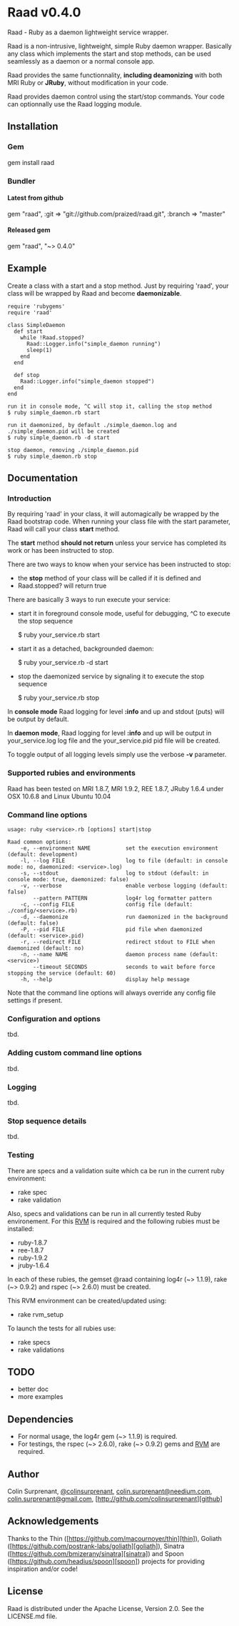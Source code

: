 # Raad v0.4.0

Raad - Ruby as a daemon lightweight service wrapper.

Raad is a non-intrusive, lightweight, simple Ruby daemon wrapper. Basically any class which implements
the start and stop methods, can be used seamlessly as a daemon or a normal console app.

Raad provides the same functionnality, **including deamonizing** with both MRI Ruby or **JRuby**, without
modification in your code.

Raad provides daemon control using the start/stop commands. Your code can optionnally use the Raad
logging module. 

## Installation

### Gem
gem install raad

### Bundler
#### Latest from github
gem "raad", :git => "git://github.com/praized/raad.git", :branch => "master"

#### Released gem
gem "raad", "~> 0.4.0"

## Example
Create a class with a start and a stop method. Just by requiring 'raad', your class will be 
wrapped by Raad and become **daemonizable**.

    require 'rubygems'
    require 'raad'

    class SimpleDaemon
      def start
        while !Raad.stopped?
          Raad::Logger.info("simple_daemon running")
          sleep(1)
        end
      end

      def stop
        Raad::Logger.info("simple_daemon stopped")
      end
    end

    run it in console mode, ^C will stop it, calling the stop method
    $ ruby simple_daemon.rb start

    run it daemonized, by default ./simple_daemon.log and ./simple_daemon.pid will be created
    $ ruby simple_daemon.rb -d start

    stop daemon, removing ./simple_daemon.pid
    $ ruby simple_daemon.rb stop 

## Documentation

### Introduction

By requiring 'raad' in your class, it will automagically be wrapped by the Raad bootstrap code.
When running your class file with the start parameter, Raad will call your class **start** method.

The **start** method **should not return** unless your service has completed its work or has been
instructed to stop.

There are two ways to know when your service has been instructed to stop:

 * the **stop** method of your class will be called if it is defined and
 * Raad.stopped? will return true

There are basically 3 ways to run execute your service:

 * start it in foreground console mode, useful for debugging, ^C to execute the stop sequence

    $ ruby your_service.rb start

 * start it as a detached, backgrounded daemon:
 
    $ ruby your_service.rb -d start

 * stop the daemonized service by signaling it to execute the stop sequence

    $ ruby your_service.rb stop
 
In **console mode** Raad logging for level **:info** and up and stdout (puts) will be output by default.

In **daemon mode**, Raad logging for level **:info** and up will be output in your_service.log log file and the
your_service.pid pid file will be created.

To toggle output of all logging levels simply use the verbose **-v** parameter.

### Supported rubies and environments
Raad has been tested on MRI 1.8.7, MRI 1.9.2, REE 1.8.7, JRuby 1.6.4 under OSX 10.6.8 and Linux Ubuntu 10.04


### Command line options
    usage: ruby <service>.rb [options] start|stop

    Raad common options:
        -e, --environment NAME           set the execution environment (default: development)
        -l, --log FILE                   log to file (default: in console mode: no, daemonized: <service>.log)
        -s, --stdout                     log to stdout (default: in console mode: true, daemonized: false)
        -v, --verbose                    enable verbose logging (default: false)
            --pattern PATTERN            log4r log formatter pattern
        -c, --config FILE                config file (default: ./config/<service>.rb)
        -d, --daemonize                  run daemonized in the background (default: false)
        -P, --pid FILE                   pid file when daemonized (default: <service>.pid)
        -r, --redirect FILE              redirect stdout to FILE when daemonized (default: no)
        -n, --name NAME                  daemon process name (default: <service>)
            --timeout SECONDS            seconds to wait before force stopping the service (default: 60)
        -h, --help                       display help message

Note that the command line options will always override any config file settings if present.
### Configuration and options
tbd.

### Adding custom command line options
tbd.

### Logging
tbd.

### Stop sequence details
tbd.

### Testing
There are specs and a validation suite which ca be run in the current ruby environment:

- rake spec
- rake validation

Also, specs and validations can be run in all currently tested Ruby environement. For this [RVM][rvm] is required and the following rubies must be installed: 

- ruby-1.8.7
- ree-1.8.7
- ruby-1.9.2
- jruby-1.6.4

In each of these rubies, the gemset @raad containing log4r (~> 1.1.9), rake (~> 0.9.2) and rspec (~> 2.6.0) must be created.

This RVM environment can be created/updated using:

- rake rvm_setup

To launch the tests for all rubies use:

- rake specs
- rake validations

## TODO
- better doc
- more examples

## Dependencies
- For normal usage, the log4r gem (~> 1.1.9) is required.
- For testings, the rspec (~> 2.6.0), rake (~> 0.9.2) gems and [RVM][rvm] are required.

## Author
Colin Surprenant, [@colinsurprenant][twitter], [colin.surprenant@needium.com][needium], [colin.surprenant@gmail.com][gmail], [http://github.com/colinsurprenant][github]

## Acknowledgements
Thanks to the Thin ([https://github.com/macournoyer/thin][thin]), Goliath ([https://github.com/postrank-labs/goliath][goliath]), Sinatra ([https://github.com/bmizerany/sinatra][sinatra]) and Spoon ([https://github.com/headius/spoon][spoon]) projects for providing inspiration and/or code!

## License
Raad is distributed under the Apache License, Version 2.0. See the LICENSE.md file.

[needium]: colin.surprenant@needium.com
[gmail]: colin.surprenant@gmail.com
[twitter]: http://twitter.com/colinsurprenant
[github]: http://github.com/colinsurprenant
[thin]: https://github.com/macournoyer/thin
[goliath]: https://github.com/postrank-labs/goliath
[sinatra]: https://github.com/bmizerany/sinatra
[spoon]: https://github.com/headius/spoon
[rvm]: http://beginrescueend.com/
